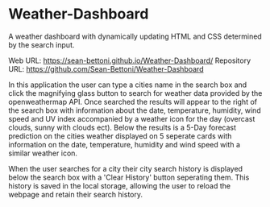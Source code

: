 # Weather-Dashboard
A weather dashboard with dynamically updating HTML and CSS determined by the search input.

Web URL: https://sean-bettoni.github.io/Weather-Dashboard/
Repository URL: https://github.com/Sean-Bettoni/Weather-Dashboard

In this application the user can type a cities name in the search box and click the magnifying glass button to search for weather data provided by the openweathermap API. Once searched the results will appear to the right of the search box with information about the date, temperature, humidity, wind speed and UV index accompanied by a weather icon for the day (overcast clouds, sunny with clouds ect).
Below the results is a 5-Day forecast prediction on the cities weather displayed on 5 seperate cards with information on the date, temperature, humidity and wind speed with a similar weather icon.

When the user searches for a city their city search history is displayed below the search box with a 'Clear History' button seperating them. This history is saved in the local storage, allowing the user to reload the webpage and retain their search history.
